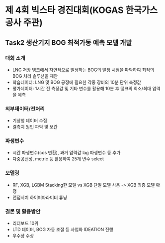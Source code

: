 # 제 4회 빅스타 경진대회(KOGAS 한국가스공사 주관)
## Task2 생산기지 BOG 최적가동 예측 모델 개발

### 대회 소개
- LNG 저장 탱크에서 자연적으로 발생하는 BOG의 발생 시점을 파악하여 최적의 BOG 처리 솔루션을 제안
- 학습데이터: LNG 및 BOG 공정에 필요한 각종 장비의 10분 단위 측정값
- 평가데이터: 1시간 전 측정값 및 기타 변수를 활용해 10분 후 탱크의 최소/최대 압력을 예측

### 외부데이터/전처리
- 기상청 데이터 수집
- 결측치 원인 파악 및 보간

### 파생변수
- 시간 파생변수(cos 변환), 과거 압력값 lag 파생변수 등 추가
- 다중공선성, metric 등 활용하여 25개 변수 select

### 모델링
- RF, XGB, LGBM Stacking한 모델 vs XGB 단일 모델 사용 -> XGB 최종 모델 확정
- 랜덤서치 하이퍼파라미터 튜닝

### 결론 및 활용방안
- 리더보드 10위
- LTD 데이터, BOG 자동 조절 등 사업화 IDEATION 진행
- 우수상 수상
  
